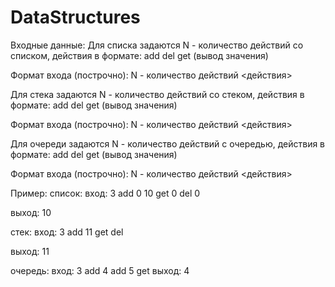 # DataStructures

Входные данные:
Для списка задаются N - количество действий со списком, действия в формате: 
add <index> <data>
del <index>
get <index> (вывод значения)

Формат входа (построчно):
N - количество действий
<действия>

Для стека задаются N - количество действий со стеком, действия в формате:
add <data>
del 
get (вывод значения)

Формат входа (построчно):
N - количество действий
<действия>

Для очереди задаются N - количество действий с очередью, действия в формате:
add <data>
del 
get (вывод значения)

Формат входа (построчно):
N - количество действий
<действия>



Пример:
список:
вход:
3
add 0 10
get 0
del 0

выход:
10

стек:
вход:
3
add 11
get
del

выход:
11

очередь:
вход:
3
add 4
add 5
get
выход:
4
